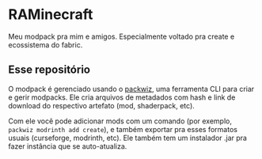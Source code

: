 # RAMinecraft

Meu modpack pra mim e amigos. Especialmente voltado pra create e ecossistema do
fabric.

## Esse repositório

O modpack é gerenciado usando o [packwiz](https://packwiz.infra.link/), uma
ferramenta CLI para criar e gerir modpacks. Ele cria arquivos de metadados com
hash e link de download do respectivo artefato (mod, shaderpack, etc).

Com ele você pode adicionar mods com um comando (por exemplo, `packwiz modrinth
add create`), e também exportar pra esses formatos usuais (curseforge,
modrinth, etc). Ele também tem um instalador .jar pra fazer instância que se
auto-atualiza.